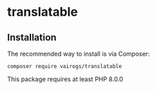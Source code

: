 # translatable

Installation
------------

The recommended way to install is via Composer:

```
composer require vairogs/translatable
```

This package requires at least PHP 8.0.0

